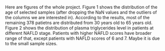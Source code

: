 Here are figures of the whole project. Figure 1 shows the distribution of the age of selected samples (after dropping the NaN values and the outliers of the columns we are interested in).
According to the results, most of the remaining 378 patietns are distributed from 30 years old to 65 years old.
Figure 2 shows the distribution of plasma triglycerides level in patients at different NAFLD stage. Patients with higher NAFLD scores have broader range of that, except patients with NAFLD
scores of 6 and 7. Maybe it is due to the small sample sizes.  
